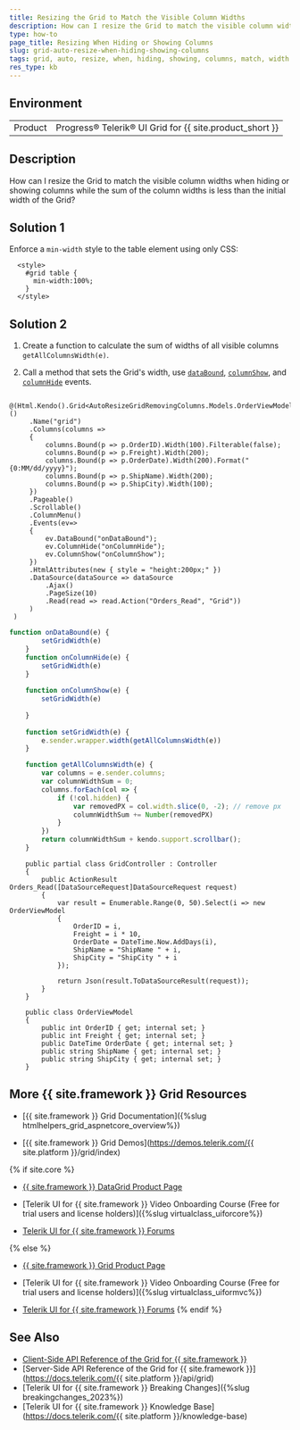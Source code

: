 ```yaml
---
title: Resizing the Grid to Match the Visible Column Widths
description: How can I resize the Grid to match the visible column widths when hiding or showing columns while the sum of the column widths is less than the initial width of the Grid?
type: how-to
page_title: Resizing When Hiding or Showing Columns
slug: grid-auto-resize-when-hiding-showing-columns
tags: grid, auto, resize, when, hiding, showing, columns, match, width
res_type: kb
---
```


## Environment 

<table>
	<tbody>
        <tr>
			<td>Product</td>
			<td>Progress® Telerik® UI Grid for {{ site.product_short }}</td>
		</tr>
	</tbody>
</table>

## Description

How can I resize the Grid to match the visible column widths when hiding or showing columns while the sum of the column widths is less than the initial width of the Grid?

## Solution 1

Enforce a `min-width` style to the table element using only CSS:
```
  <style>
    #grid table {
      min-width:100%;
    }
  </style>
```

## Solution 2

1. Create a function to calculate the sum of widths of all visible columns `getAllColumnsWidth(e)`.

1. Call a method that sets the Grid's width, use [`dataBound`](https://docs.telerik.com/kendo-ui/api/javascript/ui/grid/events/databound), [`columnShow`](https://docs.telerik.com/kendo-ui/api/javascript/ui/grid/events/columnshow), and [`columnHide`](https://docs.telerik.com/kendo-ui/api/javascript/ui/grid/events/columnhide) events.

```View

@(Html.Kendo().Grid<AutoResizeGridRemovingColumns.Models.OrderViewModel>()
     .Name("grid")
     .Columns(columns =>
     {
         columns.Bound(p => p.OrderID).Width(100).Filterable(false);
         columns.Bound(p => p.Freight).Width(200);
         columns.Bound(p => p.OrderDate).Width(200).Format("{0:MM/dd/yyyy}");
         columns.Bound(p => p.ShipName).Width(200);
         columns.Bound(p => p.ShipCity).Width(100);
     })
     .Pageable()
     .Scrollable()
     .ColumnMenu()
     .Events(ev=>
     {
         ev.DataBound("onDataBound");
         ev.ColumnHide("onColumnHide");
         ev.ColumnShow("onColumnShow");
     })
     .HtmlAttributes(new { style = "height:200px;" })
     .DataSource(dataSource => dataSource
         .Ajax()
         .PageSize(10)
         .Read(read => read.Action("Orders_Read", "Grid"))
     )
 )
```
```script.js
function onDataBound(e) {
        setGridWidth(e)
    }
    function onColumnHide(e) {
        setGridWidth(e)
    }
        
    function onColumnShow(e) {
        setGridWidth(e)
      
    }
    
    function setGridWidth(e) {
        e.sender.wrapper.width(getAllColumnsWidth(e))
    }

    function getAllColumnsWidth(e) {
        var columns = e.sender.columns;
        var columnWidthSum = 0;
        columns.forEach(col => {
            if (!col.hidden) {
                var removedPX = col.width.slice(0, -2); // remove px
                columnWidthSum += Number(removedPX)
            }
        })
        return columnWidthSum + kendo.support.scrollbar();
    }
```
```Controller
	public partial class GridController : Controller
    {
		public ActionResult Orders_Read([DataSourceRequest]DataSourceRequest request)
		{
			var result = Enumerable.Range(0, 50).Select(i => new OrderViewModel
			{
				OrderID = i,
				Freight = i * 10,
				OrderDate = DateTime.Now.AddDays(i),
				ShipName = "ShipName " + i,
				ShipCity = "ShipCity " + i
			});

			return Json(result.ToDataSourceResult(request));
		}
	}
```
```Model
    public class OrderViewModel
    {
        public int OrderID { get; internal set; }
        public int Freight { get; internal set; }
        public DateTime OrderDate { get; internal set; }
        public string ShipName { get; internal set; }
        public string ShipCity { get; internal set; }
    }
```

## More {{ site.framework }} Grid Resources

* [{{ site.framework }} Grid Documentation]({%slug htmlhelpers_grid_aspnetcore_overview%})

* [{{ site.framework }} Grid Demos](https://demos.telerik.com/{{ site.platform }}/grid/index)

{% if site.core %}
* [{{ site.framework }} DataGrid Product Page](https://www.telerik.com/aspnet-core-ui/grid)

* [Telerik UI for {{ site.framework }} Video Onboarding Course (Free for trial users and license holders)]({%slug virtualclass_uiforcore%})

* [Telerik UI for {{ site.framework }} Forums](https://www.telerik.com/forums/aspnet-core-ui)

{% else %}
* [{{ site.framework }} Grid Product Page](https://www.telerik.com/aspnet-mvc/grid)

* [Telerik UI for {{ site.framework }} Video Onboarding Course (Free for trial users and license holders)]({%slug virtualclass_uiformvc%})

* [Telerik UI for {{ site.framework }} Forums](https://www.telerik.com/forums/aspnet-mvc)
{% endif %}

## See Also

* [Client-Side API Reference of the Grid for {{ site.framework }}](https://docs.telerik.com/kendo-ui/api/javascript/ui/grid)
* [Server-Side API Reference of the Grid for {{ site.framework }}](https://docs.telerik.com/{{ site.platform }}/api/grid)
* [Telerik UI for {{ site.framework }} Breaking Changes]({%slug breakingchanges_2023%})
* [Telerik UI for {{ site.framework }} Knowledge Base](https://docs.telerik.com/{{ site.platform }}/knowledge-base)
